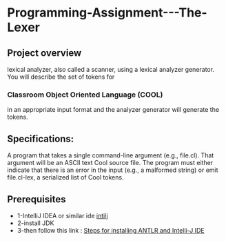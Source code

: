 # Programming-Assignment---The-Lexer
## Project overview
 lexical analyzer, also called a scanner, using a lexical analyzer generator. You will describe the set of tokens for
 ### Classroom Object Oriented Language (COOL)
 in an appropriate input format and the analyzer generator will generate the tokens.
 ## Specifications:
 A program that takes a single command-line argument (e.g., file.cl). That argument will be an ASCII text Cool source file. The program must either indicate that there is an error in the input (e.g., a malformed string) or emit file.cl-lex, a serialized list of Cool tokens.

## Prerequisites
* 1-IntelliJ IDEA  or similar ide [intilj](https://www.jetbrains.com/idea/download/#section=windows)
* 2-install JDK 
* 3-then follow this link : [Steps for installing ANTLR and Intelli-J IDE
](https://docs.google.com/document/d/1LZq93o6nc8j_m212T5monJFApjqdmuyK8uvRKLwuCok/edit)
